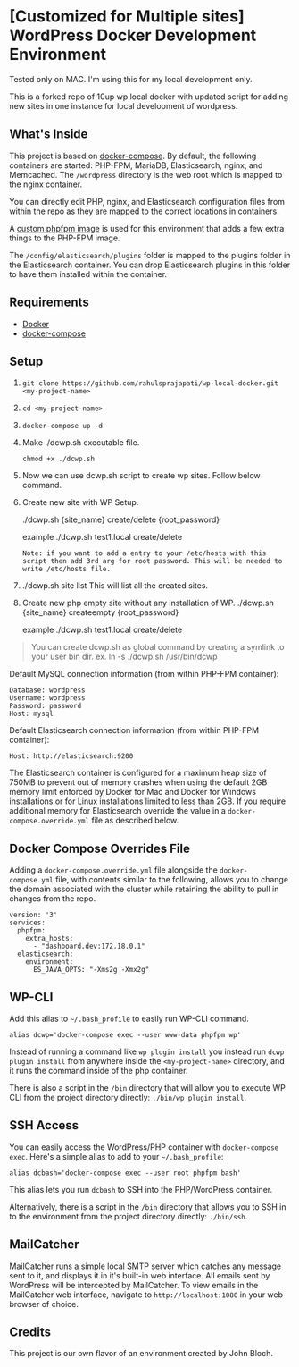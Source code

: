 # [Customized for Multiple sites] WordPress Docker Development Environment

Tested only on MAC. I'm using this for my local development only. 

This is a forked repo of 10up wp local docker with updated script for adding new sites in one instance for local development of wordpress.

## What's Inside

This project is based on [docker-compose](https://docs.docker.com/compose/). By default, the following containers are started: PHP-FPM, MariaDB, Elasticsearch, nginx, and Memcached. The `/wordpress` directory is the web root which is mapped to the nginx container.

You can directly edit PHP, nginx, and Elasticsearch configuration files from within the repo as they are mapped to the correct locations in containers.

A [custom phpfpm image](https://github.com/10up/phpfpm-image) is used for this environment that adds a few extra things to the PHP-FPM image.

The `/config/elasticsearch/plugins` folder is mapped to the plugins folder in the Elasticsearch container. You can drop Elasticsearch plugins in this folder to have them installed within the container.

## Requirements

* [Docker](https://www.docker.com/)
* [docker-compose](https://docs.docker.com/compose/)

## Setup

1. `git clone https://github.com/rahulsprajapati/wp-local-docker.git <my-project-name>`
1. `cd <my-project-name>`
1. `docker-compose up -d`
1. Make ./dcwp.sh executable file.
	
	`chmod +x ./dcwp.sh`
1. Now we can use dcwp.sh script to create wp sites. Follow below command.


1. Create new site with WP Setup.
	
	./dcwp.sh {site_name} create/delete {root_password}
	
	example ./dcwp.sh test1.local create/delete
	```
	Note: if you want to add a entry to your /etc/hosts with this script then add 3rd arg for root password. This will be needed to write /etc/hosts file.
	```
2. ./dcwp.sh site list 
	This will list all the created sites.
3. Create new php empty site without any installation of WP.
	./dcwp.sh {site_name} createempty {root_password}

    example ./dcwp.sh test1.local create/delete


> You can create dcwp.sh as global command by creating a symlink to your user bin dir. ex. ln -s ./dcwp.sh /usr/bin/dcwp 

Default MySQL connection information (from within PHP-FPM container):

```
Database: wordpress
Username: wordpress
Password: password
Host: mysql
```

Default Elasticsearch connection information (from within PHP-FPM container):

```Host: http://elasticsearch:9200```

The Elasticsearch container is configured for a maximum heap size of 750MB to prevent out of memory crashes when using the default 2GB memory limit enforced by Docker for Mac and Docker for Windows installations or for Linux installations limited to less than 2GB. If you require additional memory for Elasticsearch override the value in a `docker-compose.override.yml` file as described below.

## Docker Compose Overrides File

Adding a `docker-compose.override.yml` file alongside the `docker-compose.yml` file, with contents similar to
the following, allows you to change the domain associated with the cluster while retaining the ability to pull in changes from the repo.

```
version: '3'
services:
  phpfpm:
    extra_hosts:
      - "dashboard.dev:172.18.0.1"
  elasticsearch:
    environment:
      ES_JAVA_OPTS: "-Xms2g -Xmx2g"
```

## WP-CLI

Add this alias to `~/.bash_profile` to easily run WP-CLI command.

```
alias dcwp='docker-compose exec --user www-data phpfpm wp'
```

Instead of running a command like `wp plugin install` you instead run `dcwp plugin install` from anywhere inside the
`<my-project-name>` directory, and it runs the command inside of the php container.

There is also a script in the `/bin` directory that will allow you to execute WP CLI from the project directory directly: `./bin/wp plugin install`.

## SSH Access

You can easily access the WordPress/PHP container with `docker-compose exec`. Here's a simple alias to add to your `~/.bash_profile`:

```
alias dcbash='docker-compose exec --user root phpfpm bash'
```

This alias lets you run `dcbash` to SSH into the PHP/WordPress container.

Alternatively, there is a script in the `/bin` directory that allows you to SSH in to the environment from the project directory directly: `./bin/ssh`.

## MailCatcher

MailCatcher runs a simple local SMTP server which catches any message sent to it, and displays it in it's built-in web interface. All emails sent by WordPress will be intercepted by MailCatcher. To view emails in the MailCatcher web interface, navigate to `http://localhost:1080` in your web browser of choice.

## Credits

This project is our own flavor of an environment created by John Bloch.
